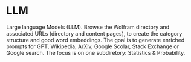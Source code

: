 # LLM
Large language Models (LLM). Browse the Wolfram directory and associated URLs (directory and content pages), to create the category structure and good word embeddings. The goal is to generate enriched prompts for GPT, Wikipedia, ArXiv, Google Scolar, Stack Exchange or Google search. The focus is on one subdiretory: Statistics & Probability.  
